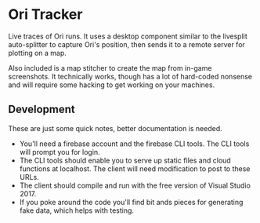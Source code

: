 Ori Tracker
===========

Live traces of Ori runs. It uses a desktop component similar to the livesplit
auto-splitter to capture Ori's position, then sends it to a remote server for
plotting on a map.

Also included is a map stitcher to create the map from in-game screenshots. It
technically works, though has a lot of hard-coded nonsense and will require
some hacking to get working on your machines.

Development
-----------

These are just some quick notes, better documentation is needed.

* You'll need a firebase account and the firebase CLI tools. The CLI tools will prompt you for login.
* The CLI tools should enable you to serve up static files and cloud functions at localhost. The client will need modification to post to these URLs.
* The client should compile and run with the free version of Visual Studio 2017.
* If you poke around the code you'll find bit ands pieces for generating fake data, which helps with testing.
